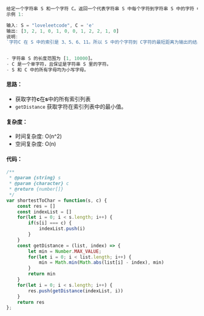```javascript
给定一个字符串 S 和一个字符 C。返回一个代表字符串 S 中每个字符到字符串 S 中的字符 C 的最短距离的数组。
示例 1:

输入: S = "loveleetcode", C = 'e'
输出: [3, 2, 1, 0, 1, 0, 0, 1, 2, 2, 1, 0]
说明: 
`字符C 在 S 中的索引是 3、5、6、11。所以 S 中的个字符到 C字符的最短距离为输出的结果。`


- 字符串 S 的长度范围为 [1, 10000]。
- C 是一个单字符，且保证是字符串 S 里的字符。
- S 和 C 中的所有字母均为小写字母。
```

#### 思路：
  - 获取字符**c**在**s**中的所有索引列表
  - `getDistance` 获取字符在索引列表中的最小值。
#### 复杂度：
  - 时间复杂度: O(n^2)
  - 空间复杂度: O(n)
#### 代码：
```javascript
/**
 * @param {string} s
 * @param {character} c
 * @return {number[]}
 */
var shortestToChar = function(s, c) {
    const res = []
    const indexList = []
    for(let i = 0; i < s.length; i++) {
        if(s[i] === c) {
            indexList.push(i)
        }
    }
    const getDistance = (list, index) => {
        let min = Number.MAX_VALUE;
        for(let i = 0; i < list.length; i++) {
            min = Math.min(Math.abs(list[i] - index), min)
        }
        return min
    }
    for(let i = 0; i < s.length; i++) {
        res.push(getDistance(indexList, i))
    }
    return res
};
```


